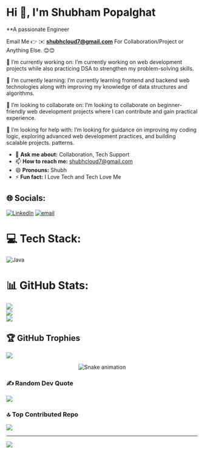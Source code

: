 # Hi 👋, I'm Shubham Popalghat
**A passionate Engineer

Email Me 👉 ✉️ **shubhcloud7@gmail.com** For Collaboration/Project or Anything Else. 😊😊


🔭 I’m currently working on: I’m currently working on web development projects while also practicing DSA to strengthen my problem-solving skills.

🌱 I’m currently learning: I’m currently learning frontend and backend web technologies along with improving my knowledge of data structures and algorithms.

👯 I’m looking to collaborate on: I’m looking to collaborate on beginner-friendly web development projects where I can contribute and gain practical experience.

🤔 I’m looking for help with: I’m looking for guidance on improving my coding logic, exploring advanced web development practices, and building scalable projects. patterns.

- 💬 **Ask me about:** Collaboration, Tech Support
- 📫 **How to reach me:** shubhcloud7@gmail.com
- 😄 **Pronouns:** Shubh
- ⚡ **Fun fact:** I Love Tech and Tech Love Me


## 🌐 Socials:
[![LinkedIn](https://img.shields.io/badge/LinkedIn-%230077B5.svg?logo=linkedin&logoColor=white)](https://www.linkedin.com/in/shubham-popalghat/) [![email](https://img.shields.io/badge/Email-D14836?logo=gmail&logoColor=white)](mailto:shubhcloud7@gmail.com) 


# 💻 Tech Stack:
![Java](https://img.shields.io/badge/java-%23ED8B00.svg?style=for-the-badge&logo=openjdk&logoColor=white)
# 📊 GitHub Stats:
![](https://github-readme-stats.vercel.app/api?username=itsdroid&theme=dark&hide_border=false&include_all_commits=false&count_private=false)<br/>
![](https://nirzak-streak-stats.vercel.app/?user=itsdroid&theme=dark&hide_border=false)<br/>
![](https://github-readme-stats.vercel.app/api/top-langs/?username=itsdroid&theme=dark&hide_border=false&include_all_commits=false&count_private=false&layout=compact)

## 🏆 GitHub Trophies
![](https://github-profile-trophy.vercel.app/?username=itsdroid&theme=dark&no-frame=false&no-bg=false&margin-w=4)


<div align="center">
  <img src="https://profile-readme-generator.com/assets/snake.svg" alt="Snake animation" />
</div>

### ✍️ Random Dev Quote
![](https://quotes-github-readme.vercel.app/api?type=horizontal&theme=radical)

### 🔝 Top Contributed Repo
![](https://github-contributor-stats.vercel.app/api?username=itsdroid&limit=5&theme=dark&combine_all_yearly_contributions=true)

---
[![](https://visitcount.itsvg.in/api?id=Devashishk28&icon=6&color=10)](https://visitcount.itsvg.in)

<!-- Proudly created with GPRM ( https://gprm.itsvg.in ) -->
